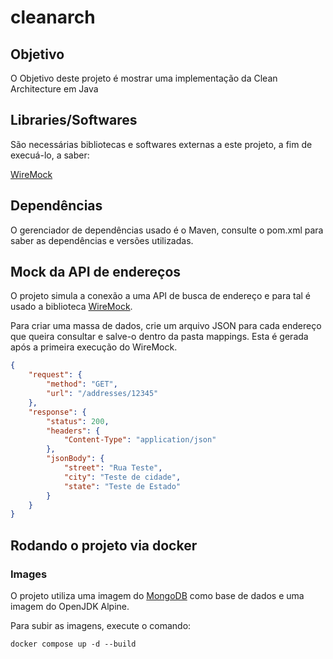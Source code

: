 # cleanarch

## Objetivo

O Objetivo deste projeto é mostrar uma implementação da Clean Architecture em Java

## Libraries/Softwares

São necessárias bibliotecas e softwares externas a este projeto, a fim de execuá-lo, a saber:

[WireMock](https://wiremock.org/docs/download-and-installation/)

## Dependências

O gerenciador de dependências usado é o Maven, consulte o pom.xml para saber as dependências e versões utilizadas.

## Mock da API de endereços
O projeto simula a conexão a uma API de busca de endereço e para tal é usado a biblioteca [WireMock]().

Para criar uma massa de dados, crie um arquivo JSON para cada endereço que queira consultar e salve-o dentro da pasta mappings. Esta é gerada após a primeira execução do WireMock.

```json
{
    "request": {
        "method": "GET",
        "url": "/addresses/12345"
    },
    "response": {
        "status": 200,
        "headers": {
            "Content-Type": "application/json"
        },
        "jsonBody": {
            "street": "Rua Teste",
            "city": "Teste de cidade",
            "state": "Teste de Estado"
        }
    }
}
```

## Rodando o projeto via docker
### Images
O projeto utiliza uma imagem do [MongoDB](https://mongodb.com/) como base de dados e uma imagem do OpenJDK Alpine.

Para subir as imagens, execute o comando:
```
docker compose up -d --build
```